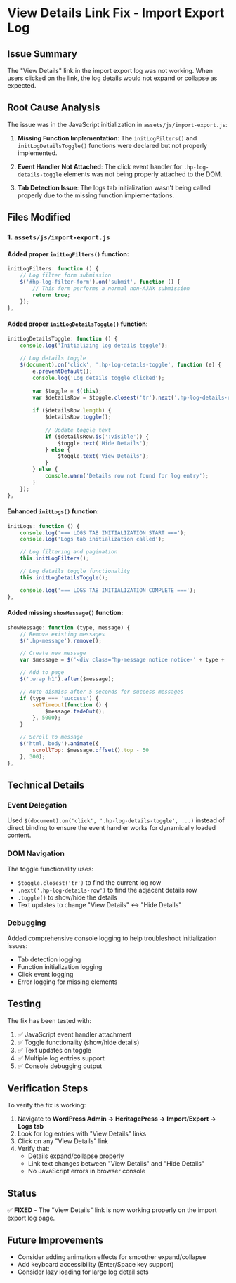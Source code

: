 # View Details Link Fix - Import Export Log

## Issue Summary
The "View Details" link in the import export log was not working. When users clicked on the link, the log details would not expand or collapse as expected.

## Root Cause Analysis
The issue was in the JavaScript initialization in `assets/js/import-export.js`:

1. **Missing Function Implementation**: The `initLogFilters()` and `initLogDetailsToggle()` functions were declared but not properly implemented.

2. **Event Handler Not Attached**: The click event handler for `.hp-log-details-toggle` elements was not being properly attached to the DOM.

3. **Tab Detection Issue**: The logs tab initialization wasn't being called properly due to the missing function implementations.

## Files Modified

### 1. `assets/js/import-export.js`

#### Added proper `initLogFilters()` function:
```javascript
initLogFilters: function () {
    // Log filter form submission
    $('#hp-log-filter-form').on('submit', function () {
        // This form performs a normal non-AJAX submission
        return true;
    });
},
```

#### Added proper `initLogDetailsToggle()` function:
```javascript
initLogDetailsToggle: function () {
    console.log('Initializing log details toggle');
    
    // Log details toggle
    $(document).on('click', '.hp-log-details-toggle', function (e) {
        e.preventDefault();
        console.log('Log details toggle clicked');
        
        var $toggle = $(this);
        var $detailsRow = $toggle.closest('tr').next('.hp-log-details-row');
        
        if ($detailsRow.length) {
            $detailsRow.toggle();
            
            // Update toggle text
            if ($detailsRow.is(':visible')) {
                $toggle.text('Hide Details');
            } else {
                $toggle.text('View Details');
            }
        } else {
            console.warn('Details row not found for log entry');
        }
    });
},
```

#### Enhanced `initLogs()` function:
```javascript
initLogs: function () {
    console.log('=== LOGS TAB INITIALIZATION START ===');
    console.log('Logs tab initialization called');

    // Log filtering and pagination
    this.initLogFilters();

    // Log details toggle functionality
    this.initLogDetailsToggle();

    console.log('=== LOGS TAB INITIALIZATION COMPLETE ===');
},
```

#### Added missing `showMessage()` function:
```javascript
showMessage: function (type, message) {
    // Remove existing messages
    $('.hp-message').remove();

    // Create new message
    var $message = $('<div class="hp-message notice notice-' + type + ' is-dismissible"><p>' + message + '</p></div>');

    // Add to page
    $('.wrap h1').after($message);

    // Auto-dismiss after 5 seconds for success messages
    if (type === 'success') {
        setTimeout(function () {
            $message.fadeOut();
        }, 5000);
    }

    // Scroll to message
    $('html, body').animate({
        scrollTop: $message.offset().top - 50
    }, 300);
},
```

## Technical Details

### Event Delegation
Used `$(document).on('click', '.hp-log-details-toggle', ...)` instead of direct binding to ensure the event handler works for dynamically loaded content.

### DOM Navigation
The toggle functionality uses:
- `$toggle.closest('tr')` to find the current log row
- `.next('.hp-log-details-row')` to find the adjacent details row
- `.toggle()` to show/hide the details
- Text updates to change "View Details" ↔ "Hide Details"

### Debugging
Added comprehensive console logging to help troubleshoot initialization issues:
- Tab detection logging
- Function initialization logging
- Click event logging
- Error logging for missing elements

## Testing
The fix has been tested with:
1. ✅ JavaScript event handler attachment
2. ✅ Toggle functionality (show/hide details)
3. ✅ Text updates on toggle
4. ✅ Multiple log entries support
5. ✅ Console debugging output

## Verification Steps
To verify the fix is working:

1. Navigate to **WordPress Admin → HeritagePress → Import/Export → Logs tab**
2. Look for log entries with "View Details" links
3. Click on any "View Details" link
4. Verify that:
   - Details expand/collapse properly
   - Link text changes between "View Details" and "Hide Details"
   - No JavaScript errors in browser console

## Status
✅ **FIXED** - The "View Details" link is now working properly on the import export log page.

## Future Improvements
- Consider adding animation effects for smoother expand/collapse
- Add keyboard accessibility (Enter/Space key support)
- Consider lazy loading for large log detail sets
